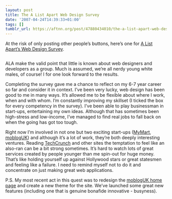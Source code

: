 ```yaml
---
layout: post
title: The A List Apart Web Design Survey
date: '2007-04-24T14:39:33+01:00'
tags: []
tumblr_url: https://aftnn.org/post/47880434010/the-a-list-apart-web-design-survey
---
```

<p>At the risk of only posting other people&rsquo;s buttons, here&rsquo;s one for <a title="The Web Design Survey, 2007" href="http://alistapart.com/articles/webdesignsurvey">A List Apart&rsquo;s Web Design Survey</a>.</p>
<p><a title="The Web Design Survey, 2007" href="http://alistapart.com/articles/webdesignsurvey"><img alt="" src="http://aneventapart.com/webdesignsurvey/templates/ala/images/i-took-the-2007-survey.gif"/></a></p>
<p>ALA make the valid point that little is known about web designers and developers as a group. Much is assumed, we&rsquo;re all nerdy young white males, of course! I for one look forward to the results.</p>
<p>Completing the survey gave me a chance to reflect on my 6-7 year career so far and consider it in context. I&rsquo;ve been very lucky, web design has been good to me in many ways. It&rsquo;s allowed me to be flexible about where I work, when and with whom. I&rsquo;m constantly improving my skillset (I ticked the box for every competency in the survey). I&rsquo;ve been able to play businessman in start-ups, entertaining my own ideas. Although that has sometimes been high-stress and low-income, I&rsquo;ve managed to find real jobs to fall back on when the going has got too tough.</p>
<p>Right now I&rsquo;m involved in not one but two exciting start-ups (<a href="http://mymart.com/">MyMart</a>, <a href="http://moblog.co.uk/">moblogUK</a>) and although it&rsquo;s a lot of work, they&rsquo;re both deeply interesting ventures. Reading <a href="http://www.techcrunch.com/">TechCrunch</a> and other sites the temptation to feel like an also-ran can be a bit strong sometimes. It&rsquo;s hard to watch lots of great services created by people younger than me spin-out for huge money. That&rsquo;s like holding yourself up against Hollywood stars or great statesmen and feeling like a failure. I need to remind myself not to do it and concentrate on just making great web applications.</p>
<p>P.S. My most recent act in this quest was to redesign the <a href="http://moblog.co.uk/">moblogUK home page</a> and create a new theme for the site. We&rsquo;ve launched some great new features (including one that is genuine bonafide innovative - busyness).</p>
